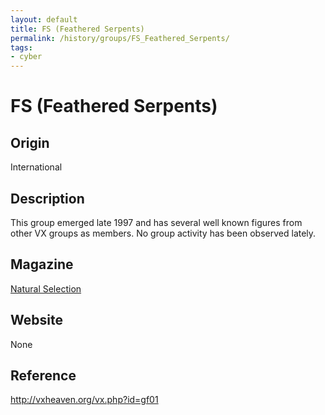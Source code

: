 ```yaml
---
layout: default
title: FS (Feathered Serpents)
permalink: /history/groups/FS_Feathered_Serpents/
tags:
- cyber
---
```


FS (Feathered Serpents)
=======================

Origin
------
International

Description
-----------
This group emerged late 1997 and has several well known figures from other VX groups as members. No group activity has been observed lately.

Magazine
--------
[Natural Selection](http://vxheaven.org/vx.php?id=zn06)

Website
-------
None

Reference
---------
http://vxheaven.org/vx.php?id=gf01
